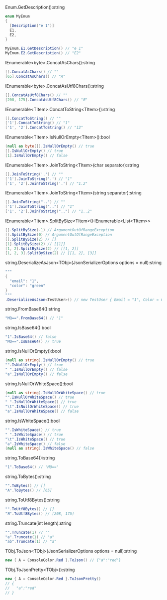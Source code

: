 
Enum.GetDescription():string
```csharp
enum MyEnum
{
  [Description("e 1")]
  E1,
  E2,
}

MyEnum.E1.GetDescription() // "e 1"
MyEnum.E2.GetDescription() // "E2"
```

IEnumerable&lt;byte&gt;.ConcatAsChars():string
```csharp
[].ConcatAsChars() // ""
[65].ConcatAsChars() // "A"
```

IEnumerable&lt;byte&gt;.ConcatAsUtf8Chars():string
```csharp
[].ConcatAsUtf8Chars() // ""
[208, 175].ConcatAsUtf8Chars() // "Я"
```

IEnumerable&lt;TItem&gt;.ConcatToString&lt;TItem&gt;():string
```csharp
[].ConcatToString() // ""
['1'].ConcatToString() // "1"
['1', '2'].ConcatToString() // "12"
```

IEnumerable&lt;TItem&gt;.IsNullOrEmpty&lt;TItem&gt;():bool
```csharp
(null as byte[]).IsNullOrEmpty() // true
[].IsNullOrEmpty() // true
[1].IsNullOrEmpty() // false
```

IEnumerable&lt;TItem&gt;.JoinToString&lt;TItem&gt;(char separator):string
```csharp
[].JoinToString('.') // ""
['1'].JoinToString('.') // "1"
['1', '2'].JoinToString('.') // "1.2"
```

IEnumerable&lt;TItem&gt;.JoinToString&lt;TItem&gt;(string separator):string
```csharp
[].JoinToString("..") // ""
['1'].JoinToString("..") // "1"
['1', '2'].JoinToString("..") // "1..2"
```

IEnumerable&lt;TItem&gt;.SplitBySize&lt;TItem&gt;():IEnumerable&lt;List&lt;TItem&gt;&gt;
```csharp
[].SplitBySize(-1) // ArgumentOutOfRangeException
[].SplitBySize(0) // ArgumentOutOfRangeException
[].SplitBySize(2) // []
[1].SplitBySize(2) // [[1]]
[1, 2].SplitBySize(2) // [[1, 2]]
[1, 2, 3].SplitBySize(2) // [[1, 2], [3]]
```

string.DeserializeAsJson&lt;TObj&gt;(JsonSerializerOptions options = null):string
```csharp
"""
{
  "email": "1",
  "color": "green"
}
"""
.DeserializeAsJson<TestUser>() // new TestUser { Email = "1", Color = ConsoleColor.Green }
```

string.FromBase64():string
```csharp
"MQ==".FromBase64() // "1"
```

string.IsBase64():bool
```csharp
"1".IsBase64() // false
"MQ==".IsBase64() // true
```

string.IsNullOrEmpty():bool
```csharp
(null as string).IsNullOrEmpty() // true
"".IsNullOrEmpty() // true
" ".IsNullOrEmpty() // false
"a".IsNullOrEmpty() // false
```

string.IsNullOrWhiteSpace():bool
```csharp
(null as string).IsNullOrWhiteSpace() // true
"".IsNullOrWhiteSpace() // true
" ".IsNullOrWhiteSpace() // true
"\t".IsNullOrWhiteSpace() // true
"a".IsNullOrWhiteSpace() // false
```

string.IsWhiteSpace():bool
```csharp
"".IsWhiteSpace() // true
" ".IsWhiteSpace() // true
"\t".IsWhiteSpace() // true
"a".IsWhiteSpace() // false
(null as string).IsWhiteSpace() // false
```

string.ToBase64():string
```csharp
"1".ToBase64() // "MQ=="
```

string.ToBytes():string
```csharp
"".ToBytes() // []
"A".ToBytes() // [65]
```

string.ToUtf8Bytes():string
```csharp
"".ToUtf8Bytes() // []
"Я".ToUtf8Bytes() // [208, 175]
```

string.Truncate(int length):string
```csharp
"".Truncate(1) // ""
"a".Truncate(1) // "a"
"ab".Truncate(1) // "a"
```

TObj.ToJson&lt;TObj&gt;(JsonSerializerOptions options = null):string
```csharp
new { A = ConsoleColor.Red }.ToJson() // {"a":"red"}
```

TObj.ToJsonPretty&lt;TObj&gt;():string
```csharp
new { A = ConsoleColor.Red }.ToJsonPretty()
// {
//   "a":"red"
// }
```
